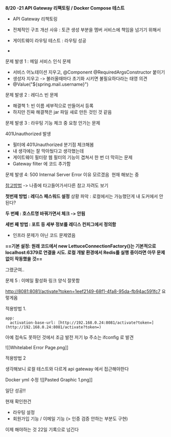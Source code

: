 

**8/20 -21 API Gateway 리팩토링 / Docker Compose 테스트**
- API Gateway 리책토링

- 전체적인 구조 개선 사유 : 토큰 생성 부분을 멤버 서비스에 책임을 넘기기 위해서
- 게이트웨이 라우팅 테스트 : 라우팅 성공 
- 
문제 발생 1 : 메일 서비스 인식 문제 

- 서비스 어노테이션 지우고, @Component @RequiredArgsConstructor 붙이기
- 생성자 지우고 -> 불러올때마다 초기화 시키면 불필요하다라는 태영 의견
- @Value("${spring.mail.username}")

문제 발생 2 : 레디스 빈 문제

- 해결책 1: 빈 이름 세부적으로 만들어서 등록
- 하지만 진짜 해결책은 jar 파일 새로 만든 것인 것 같음

문제 발생 3 : 라우팅 기능 체크 중 요청 안가는 문제

401Unauthorized 발생
- 필터에 401Unauthorized 분기점 체크해봄
- 내 생각에는 잘 막아뒀다고 생각했는데
- 게이트웨이 필터랑 웹 필터의 기능이 겹쳐서 한 번 더 막히는 문제
- Gateway filter 에 코드 추가함  
    
문제 발생 4: 500 Internal Server Error
이유 모르겠음
 현재 해보는 중

[참고방법](https://velog.io/@damongsanga/Docker-Redis-SpringBoot-%EC%97%B0%EA%B2%B0-%EC%8B%A4%ED%8C%A8-%ED%8A%B8%EB%9F%AC%EB%B8%94-%EC%8A%88%ED%8C%85) -> 나중에 타고들어가서다른 참고 자려도 보기

**첫번재 방법 : 레디스 패스워드 설정**
상황 파악 : 로컬에서는 가능했던게 내 도커에서 안된다?

**두 번째 : 호스트명 바꿔가면서 체크 -> 안됨**

**세번 째 방법 : 포트 등 세부 정보를 레디스 컨피그에서 정의함**
- 인프라 문제가 아닌 코드 문제였음

**==기본 설정: 원래 코드에서 new LettuceConnectionFactory()는 기본적으로 localhost:6379로 연결을 시도. 로컬 개발 환경에서 Redis를 실행 중이라면 아무 문제 없이 작동했을 것==**

  

그랬군여..

  

  

문제 5 : 이메일 활성화 링크 양식 잘못함

  

[http://8081:8081/activate?token=1eef2149-68f1-4fa8-95da-fb94ac591fc7](http://8081:8081/activate?token=1eef2149-68f1-4fa8-95da-fb94ac591fc7) 요렇게옴  

  

적용방법 1.  


```
app:
  activation-base-url: [http://192.168.0.24:8081/activate?token=](http://192.168.0.24:8081/activate?token=)
```

아예 접속도 못하던 것에서 조금 발전
저기 Ip 주소는 ifconfig 로 발견

  ![[Whitelabel Error Page.png]]

적용방법 2

생각해보니 로컬 테스트와 다르게 api gateway 에서 접근해야한다

Docker yml 수정
  ![[Pasted Graphic 1.png]]

일단 성공!!

현재 확인한건

- 라우팅 설정
- 회원가입 기능 / 이메일 기능 (> 인증 검증 안하는 부분도 구현)

  

이제 해야하는 것 22일 기록으로 넘긴다